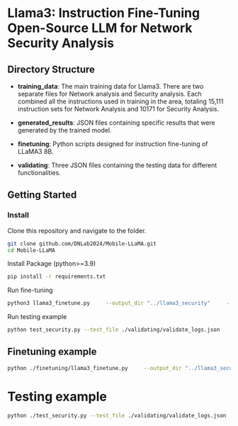 # Llama3: Instruction Fine-Tuning Open-Source LLM for Network Security Analysis

## Directory Structure

- **training_data**: The main training data for Llama3. There are two separate files for Network analysis and Security analysis. Each combined all the instructions used in training in the area, totaling 15,111 instruction sets for Network Analysis and 10171 for Security Analysis. 

- **generated_results**: JSON files containing specific results that were generated by the trained model.

- **finetuning**: Python scripts designed for instruction fine-tuning of LLaMA3 8B.

- **validating**: Three JSON files containing the testing data for different functionalities.

## Getting Started
### Install
Clone this repository and navigate to the folder.
```bash
git clone github.com/DNLab2024/Mobile-LLaMA.git
cd Mobile-LLaMA
```
Install Package (python>=3.9)
```bash
pip install -r requirements.txt
```
Run fine-tuning
```bash
python3 llama3_finetune.py     --output_dir "../llama3_security"     --batch_size 2     --gradient_accumulation_steps 4     --optim "paged_adamw_32bit"    --logging_steps 200    --learning_rate 0.0001    --max_grad_norm 0.3     --max_steps 8000    --warmup_ratio 0.05     --lora_alpha 16    --lora_dropout 0.1     --lora_r 64    --num_train_epochs 2.0
```
Run testing example
```bash
python test_security.py --test_file ./validating/validate_logs.json
```

## Finetuning example
```bash
python ./finetuning/llama3_finetune.py     --output_dir "../llama3_security"     --batch_size 2     --gradient_accumulation_steps 4     --optim "paged_adamw_32bit"    --logging_steps 200    --learning_rate 0.0001    --max_grad_norm 0.3     --max_steps 8000    --warmup_ratio 0.05     --lora_alpha 16    --lora_dropout 0.1     --lora_r 64    --num_train_epochs 2.0
```

# Testing example
```bash
python ./test_security.py --test_file ./validating/validate_logs.json
```

